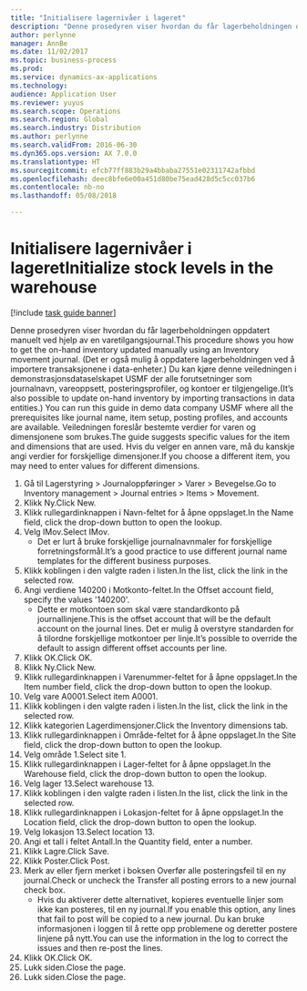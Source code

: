 ```yaml
---
title: "Initialisere lagernivåer i lageret"
description: "Denne prosedyren viser hvordan du får lagerbeholdningen oppdatert manuelt ved hjelp av en varetilgangsjournal."
author: perlynne
manager: AnnBe
ms.date: 11/02/2017
ms.topic: business-process
ms.prod: 
ms.service: dynamics-ax-applications
ms.technology: 
audience: Application User
ms.reviewer: yuyus
ms.search.scope: Operations
ms.search.region: Global
ms.search.industry: Distribution
ms.author: perlynne
ms.search.validFrom: 2016-06-30
ms.dyn365.ops.version: AX 7.0.0
ms.translationtype: HT
ms.sourcegitcommit: efcb77ff883b29a4bbaba27551e02311742afbbd
ms.openlocfilehash: deec8bfe6e00a451d80be75ead428d5c5cc037b6
ms.contentlocale: nb-no
ms.lasthandoff: 05/08/2018

---
```

# <a name="initialize-stock-levels-in-the-warehouse"></a><span data-ttu-id="b4e5b-103">Initialisere lagernivåer i lageret</span><span class="sxs-lookup"><span data-stu-id="b4e5b-103">Initialize stock levels in the warehouse</span></span>

[!include [task guide banner](../../includes/task-guide-banner.md)]

<span data-ttu-id="b4e5b-104">Denne prosedyren viser hvordan du får lagerbeholdningen oppdatert manuelt ved hjelp av en varetilgangsjournal.</span><span class="sxs-lookup"><span data-stu-id="b4e5b-104">This procedure shows you how to get the on-hand inventory updated manually using an Inventory movement journal.</span></span> <span data-ttu-id="b4e5b-105">(Det er også mulig å oppdatere lagerbeholdningen ved å importere transaksjonene i data-enheter.) Du kan kjøre denne veiledningen i demonstrasjonsdataselskapet USMF der alle forutsetninger som journalnavn, vareoppsett, posteringsprofiler, og kontoer er tilgjengelige.</span><span class="sxs-lookup"><span data-stu-id="b4e5b-105">(It’s also possible to update on-hand inventory by importing transactions in data entities.) You can run this guide in demo data company USMF where all the prerequisites like journal name, item setup, posting profiles, and accounts are available.</span></span> <span data-ttu-id="b4e5b-106">Veiledningen foreslår bestemte verdier for varen og dimensjonene som brukes.</span><span class="sxs-lookup"><span data-stu-id="b4e5b-106">The guide suggests specific values for the item and dimensions that are used.</span></span> <span data-ttu-id="b4e5b-107">Hvis du velger en annen vare, må du kanskje angi verdier for forskjellige dimensjoner.</span><span class="sxs-lookup"><span data-stu-id="b4e5b-107">If you choose a different item, you may need to enter values for different dimensions.</span></span>

1. <span data-ttu-id="b4e5b-108">Gå til Lagerstyring > Journaloppføringer > Varer > Bevegelse.</span><span class="sxs-lookup"><span data-stu-id="b4e5b-108">Go to Inventory management > Journal entries > Items > Movement.</span></span>
2. <span data-ttu-id="b4e5b-109">Klikk Ny.</span><span class="sxs-lookup"><span data-stu-id="b4e5b-109">Click New.</span></span>
3. <span data-ttu-id="b4e5b-110">Klikk rullegardinknappen i Navn-feltet for å åpne oppslaget.</span><span class="sxs-lookup"><span data-stu-id="b4e5b-110">In the Name field, click the drop-down button to open the lookup.</span></span>
4. <span data-ttu-id="b4e5b-111">Velg IMov.</span><span class="sxs-lookup"><span data-stu-id="b4e5b-111">Select IMov.</span></span>
    * <span data-ttu-id="b4e5b-112">Det er lurt å bruke forskjellige journalnavnmaler for forskjellige forretningsformål.</span><span class="sxs-lookup"><span data-stu-id="b4e5b-112">It’s a good practice to use different journal name templates for the different business purposes.</span></span>  
5. <span data-ttu-id="b4e5b-113">Klikk koblingen i den valgte raden i listen.</span><span class="sxs-lookup"><span data-stu-id="b4e5b-113">In the list, click the link in the selected row.</span></span>
6. <span data-ttu-id="b4e5b-114">Angi verdiene 140200 i Motkonto-feltet.</span><span class="sxs-lookup"><span data-stu-id="b4e5b-114">In the Offset account field, specify the values '140200'.</span></span>
    * <span data-ttu-id="b4e5b-115">Dette er motkontoen som skal være standardkonto på journallinjene.</span><span class="sxs-lookup"><span data-stu-id="b4e5b-115">This is the offset account that will be the default account on the journal lines.</span></span> <span data-ttu-id="b4e5b-116">Det er mulig å overstyre standarden for å tilordne forskjellige motkontoer per linje.</span><span class="sxs-lookup"><span data-stu-id="b4e5b-116">It’s possible to override the default to assign different offset accounts per line.</span></span>  
7. <span data-ttu-id="b4e5b-117">Klikk OK.</span><span class="sxs-lookup"><span data-stu-id="b4e5b-117">Click OK.</span></span>
8. <span data-ttu-id="b4e5b-118">Klikk Ny.</span><span class="sxs-lookup"><span data-stu-id="b4e5b-118">Click New.</span></span>
9. <span data-ttu-id="b4e5b-119">Klikk rullegardinknappen i Varenummer-feltet for å åpne oppslaget.</span><span class="sxs-lookup"><span data-stu-id="b4e5b-119">In the Item number field, click the drop-down button to open the lookup.</span></span>
10. <span data-ttu-id="b4e5b-120">Velg vare A0001.</span><span class="sxs-lookup"><span data-stu-id="b4e5b-120">Select item A0001.</span></span>
11. <span data-ttu-id="b4e5b-121">Klikk koblingen i den valgte raden i listen.</span><span class="sxs-lookup"><span data-stu-id="b4e5b-121">In the list, click the link in the selected row.</span></span>
12. <span data-ttu-id="b4e5b-122">Klikk kategorien Lagerdimensjoner.</span><span class="sxs-lookup"><span data-stu-id="b4e5b-122">Click the Inventory dimensions tab.</span></span>
13. <span data-ttu-id="b4e5b-123">Klikk rullegardinknappen i Område-feltet for å åpne oppslaget.</span><span class="sxs-lookup"><span data-stu-id="b4e5b-123">In the Site field, click the drop-down button to open the lookup.</span></span>
14. <span data-ttu-id="b4e5b-124">Velg område 1.</span><span class="sxs-lookup"><span data-stu-id="b4e5b-124">Select site 1.</span></span>
15. <span data-ttu-id="b4e5b-125">Klikk rullegardinknappen i Lager-feltet for å åpne oppslaget.</span><span class="sxs-lookup"><span data-stu-id="b4e5b-125">In the Warehouse field, click the drop-down button to open the lookup.</span></span>
16. <span data-ttu-id="b4e5b-126">Velg lager 13.</span><span class="sxs-lookup"><span data-stu-id="b4e5b-126">Select warehouse 13.</span></span>
17. <span data-ttu-id="b4e5b-127">Klikk koblingen i den valgte raden i listen.</span><span class="sxs-lookup"><span data-stu-id="b4e5b-127">In the list, click the link in the selected row.</span></span>
18. <span data-ttu-id="b4e5b-128">Klikk rullegardinknappen i Lokasjon-feltet for å åpne oppslaget.</span><span class="sxs-lookup"><span data-stu-id="b4e5b-128">In the Location field, click the drop-down button to open the lookup.</span></span>
19. <span data-ttu-id="b4e5b-129">Velg lokasjon 13.</span><span class="sxs-lookup"><span data-stu-id="b4e5b-129">Select location 13.</span></span>
20. <span data-ttu-id="b4e5b-130">Angi et tall i feltet Antall.</span><span class="sxs-lookup"><span data-stu-id="b4e5b-130">In the Quantity field, enter a number.</span></span>
21. <span data-ttu-id="b4e5b-131">Klikk Lagre.</span><span class="sxs-lookup"><span data-stu-id="b4e5b-131">Click Save.</span></span>
22. <span data-ttu-id="b4e5b-132">Klikk Poster.</span><span class="sxs-lookup"><span data-stu-id="b4e5b-132">Click Post.</span></span>
23. <span data-ttu-id="b4e5b-133">Merk av eller fjern merket i boksen Overfør alle posteringsfeil til en ny journal.</span><span class="sxs-lookup"><span data-stu-id="b4e5b-133">Check or uncheck the Transfer all posting errors to a new journal check box.</span></span>
    * <span data-ttu-id="b4e5b-134">Hvis du aktiverer dette alternativet, kopieres eventuelle linjer som ikke kan posteres, til en ny journal.</span><span class="sxs-lookup"><span data-stu-id="b4e5b-134">If you enable this option, any lines that fail to post will be copied to a new journal.</span></span> <span data-ttu-id="b4e5b-135">Du kan bruke informasjonen i loggen til å rette opp problemene og deretter postere linjene på nytt.</span><span class="sxs-lookup"><span data-stu-id="b4e5b-135">You can use the information in the log to correct the issues and then re-post the lines.</span></span>  
24. <span data-ttu-id="b4e5b-136">Klikk OK.</span><span class="sxs-lookup"><span data-stu-id="b4e5b-136">Click OK.</span></span>
25. <span data-ttu-id="b4e5b-137">Lukk siden.</span><span class="sxs-lookup"><span data-stu-id="b4e5b-137">Close the page.</span></span>
26. <span data-ttu-id="b4e5b-138">Lukk siden.</span><span class="sxs-lookup"><span data-stu-id="b4e5b-138">Close the page.</span></span>

